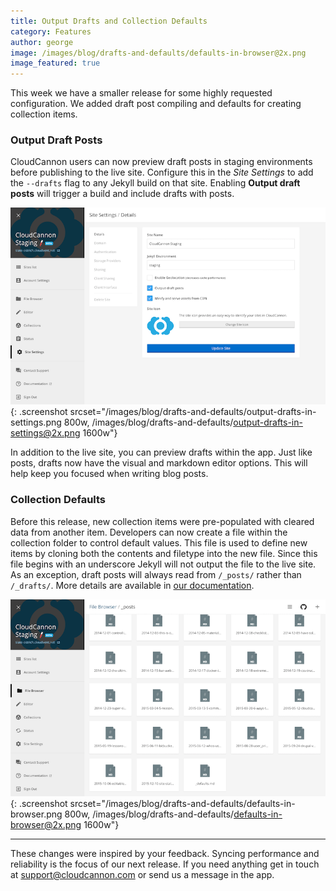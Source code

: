 ```yaml
---
title: Output Drafts and Collection Defaults
category: Features
author: george
image: /images/blog/drafts-and-defaults/defaults-in-browser@2x.png
image_featured: true
---
```


This week we have a smaller release for some highly requested configuration. We added draft post compiling and defaults for creating collection items.

### Output Draft Posts

CloudCannon users can now preview draft posts in staging environments before publishing to the live site. Configure this in the *Site Settings* to add the `--drafts` flag to any Jekyll build on that site. Enabling **Output draft posts** will trigger a build and include drafts with posts.

![Output draft posts option in Site Settings](/images/blog/drafts-and-defaults/output-drafts-in-settings.png){: .screenshot srcset="/images/blog/drafts-and-defaults/output-drafts-in-settings.png 800w, /images/blog/drafts-and-defaults/output-drafts-in-settings@2x.png 1600w"}

In addition to the live site, you can preview drafts within the app. Just like posts, drafts now have the visual and markdown editor options. This will help keep you focused when writing blog posts.

### Collection Defaults

Before this release, new collection items were pre-populated with cleared data from another item. Developers can now create a file within the collection folder to control default values. This file is used to define new items by cloning both the contents and filetype into the new file. Since this file begins with an underscore Jekyll will not output the file to the live site. As an exception, draft posts will always read from `/_posts/` rather than `/_drafts/`. More details are available in [our documentation](https://docs.cloudcannon.com/editing/collection-defaults/).

![Defaults in the File Browser](/images/blog/drafts-and-defaults/defaults-in-browser.png){: .screenshot srcset="/images/blog/drafts-and-defaults/defaults-in-browser.png 800w, /images/blog/drafts-and-defaults/defaults-in-browser@2x.png 1600w"}

---

These changes were inspired by your feedback. Syncing performance and reliability is the focus of our next release. If you need anything get in touch at [support@cloudcannon.com](mailto:support@cloudcannon.com) or send us a message in the app.
